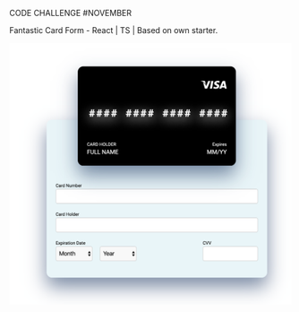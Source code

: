 CODE CHALLENGE #NOVEMBER

Fantastic Card Form - React | TS |
Based on own starter.

![Image of Yaktocat](./demo.png)
